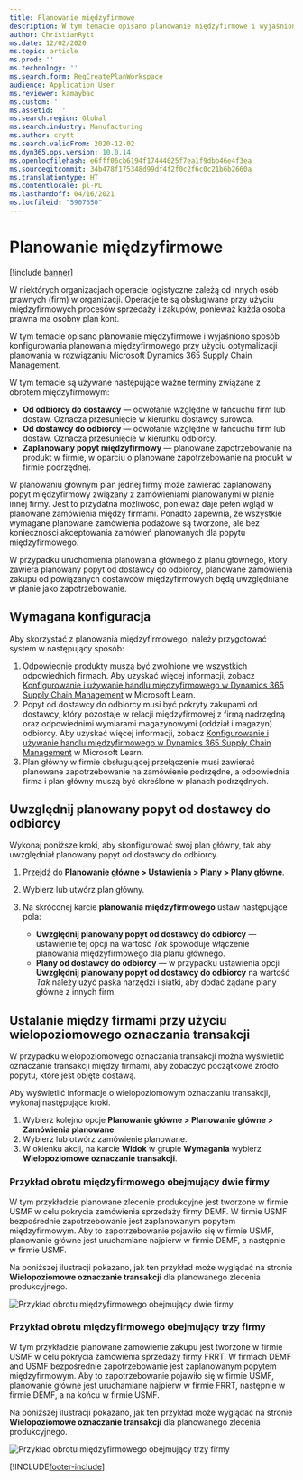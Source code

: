 ```yaml
---
title: Planowanie międzyfirmowe
description: W tym temacie opisano planowanie międzyfirmowe i wyjaśniono sposób konfigurowania planowania międzyfirmowego przy użyciu optymalizacji planowania w rozwiązaniu Microsoft Dynamics 365 Supply Chain Management.
author: ChristianRytt
ms.date: 12/02/2020
ms.topic: article
ms.prod: ''
ms.technology: ''
ms.search.form: ReqCreatePlanWorkspace
audience: Application User
ms.reviewer: kamaybac
ms.custom: ''
ms.assetid: ''
ms.search.region: Global
ms.search.industry: Manufacturing
ms.author: crytt
ms.search.validFrom: 2020-12-02
ms.dyn365.ops.version: 10.0.14
ms.openlocfilehash: e6fff06cb6194f17444025f7ea1f9dbb46e4f3ea
ms.sourcegitcommit: 34b478f175348d99df4f2f0c2f6c0c21b6b2660a
ms.translationtype: HT
ms.contentlocale: pl-PL
ms.lasthandoff: 04/16/2021
ms.locfileid: "5907650"
---
```

# <a name="intercompany-planning"></a>Planowanie międzyfirmowe

[!include [banner](../../includes/banner.md)]

W niektórych organizacjach operacje logistyczne zależą od innych osób prawnych (firm) w organizacji. Operacje te są obsługiwane przy użyciu międzyfirmowych procesów sprzedaży i zakupów, ponieważ każda osoba prawna ma osobny plan kont.

W tym temacie opisano planowanie międzyfirmowe i wyjaśniono sposób konfigurowania planowania międzyfirmowego przy użyciu optymalizacji planowania w rozwiązaniu Microsoft Dynamics 365 Supply Chain Management.

W tym temacie są używane następujące ważne terminy związane z obrotem międzyfirmowym:

- **Od odbiorcy do dostawcy** — odwołanie względne w łańcuchu firm lub dostaw. Oznacza przesunięcie w kierunku dostawcy surowca.
- **Od dostawcy do odbiorcy** — odwołanie względne w łańcuchu firm lub dostaw. Oznacza przesunięcie w kierunku odbiorcy.
- **Zaplanowany popyt międzyfirmowy** — planowane zapotrzebowanie na produkt w firmie, w oparciu o planowane zapotrzebowanie na produkt w firmie podrzędnej.

W planowaniu głównym plan jednej firmy może zawierać zaplanowany popyt międzyfirmowy związany z zamówieniami planowanymi w planie innej firmy. Jest to przydatna możliwość, ponieważ daje pełen wgląd w planowane zamówienia między firmami. Ponadto zapewnia, że wszystkie wymagane planowane zamówienia podażowe są tworzone, ale bez konieczności akceptowania zamówień planowanych dla popytu międzyfirmowego.

W przypadku uruchomienia planowania głównego z planu głównego, który zawiera planowany popyt od dostawcy do odbiorcy, planowane zamówienia zakupu od powiązanych dostawców międzyfirmowych będą uwzględniane w planie jako zapotrzebowanie.

## <a name="required-setup"></a>Wymagana konfiguracja

Aby skorzystać z planowania międzyfirmowego, należy przygotować system w następujący sposób:

1. Odpowiednie produkty muszą być zwolnione we wszystkich odpowiednich firmach. Aby uzyskać więcej informacji, zobacz [Konfigurowanie i używanie handlu międzyfirmowego w Dynamics 365 Supply Chain Management](/learn/modules/configure-use-intercompany-trade-dyn365-supply-chain-mgmt/) w Microsoft Learn.
1. Popyt od dostawcy do odbiorcy musi być pokryty zakupami od dostawcy, który pozostaje w relacji międzyfirmowej z firmą nadrzędną oraz odpowiednimi wymiarami magazynowymi (oddział i magazyn) odbiorcy. Aby uzyskać więcej informacji, zobacz [Konfigurowanie i używanie handlu międzyfirmowego w Dynamics 365 Supply Chain Management](/learn/modules/configure-use-intercompany-trade-dyn365-supply-chain-mgmt/) w Microsoft Learn.
1. Plan główny w firmie obsługującej przełączenie musi zawierać planowane zapotrzebowanie na zamówienie podrzędne, a odpowiednia firma i plan główny muszą być określone w planach podrzędnych.

## <a name="include-planned-downstream-demand"></a>Uwzględnij planowany popyt od dostawcy do odbiorcy

Wykonaj poniższe kroki, aby skonfigurować swój plan główny, tak aby uwzględniał planowany popyt od dostawcy do odbiorcy.

1. Przejdź do **Planowanie główne \> Ustawienia \> Plany \> Plany główne**.
1. Wybierz lub utwórz plan główny.
1. Na skróconej karcie **planowania międzyfirmowego** ustaw następujące pola:

    - **Uwzględnij planowany popyt od dostawcy do odbiorcy** — ustawienie tej opcji na wartość *Tak* spowoduje włączenie planowania międzyfirmowego dla planu głównego.
    - **Plany od dostawcy do odbiorcy** — w przypadku ustawienia opcji **Uwzględnij planowany popyt od dostawcy do odbiorcy** na wartość *Tak* należy użyć paska narzędzi i siatki, aby dodać żądane plany główne z innych firm.

## <a name="peg-across-companies-by-using-multilevel-pegging"></a>Ustalanie między firmami przy użyciu wielopoziomowego oznaczania transakcji

W przypadku wielopoziomowego oznaczania transakcji można wyświetlić oznaczanie transakcji między firmami, aby zobaczyć początkowe źródło popytu, które jest objęte dostawą.

Aby wyświetlić informacje o wielopoziomowym oznaczaniu transakcji, wykonaj następujące kroki.

1. Wybierz kolejno opcje **Planowanie główne \> Planowanie główne \> Zamówienia planowane**.
1. Wybierz lub otwórz zamówienie planowane.
1. W okienku akcji, na karcie **Widok** w grupie **Wymagania** wybierz **Wielopoziomowe oznaczanie transakcji**.

### <a name="intercompany-example-that-involves-two-companies"></a>Przykład obrotu międzyfirmowego obejmujący dwie firmy

W tym przykładzie planowane zlecenie produkcyjne jest tworzone w firmie USMF w celu pokrycia zamówienia sprzedaży firmy DEMF. W firmie USMF bezpośrednie zapotrzebowanie jest zaplanowanym popytem międzyfirmowym. Aby to zapotrzebowanie pojawiło się w firmie USMF, planowanie główne jest uruchamiane najpierw w firmie DEMF, a następnie w firmie USMF.

Na poniższej ilustracji pokazano, jak ten przykład może wyglądać na stronie **Wielopoziomowe oznaczanie transakcji** dla planowanego zlecenia produkcyjnego.

![Przykład obrotu międzyfirmowego obejmujący dwie firmy](media/IntercompanyPlanning1.png)

### <a name="intercompany-example-that-involves-three-companies"></a>Przykład obrotu międzyfirmowego obejmujący trzy firmy

W tym przykładzie planowane zamówienie zakupu jest tworzone w firmie USMF w celu pokrycia zamówienia sprzedaży firmy FRRT. W firmach DEMF and USMF bezpośrednie zapotrzebowanie jest zaplanowanym popytem międzyfirmowym. Aby to zapotrzebowanie pojawiło się w firmie USMF, planowanie główne jest uruchamiane najpierw w firmie FRRT, następnie w firmie DEMF, a na końcu w firmie USMF.

Na poniższej ilustracji pokazano, jak ten przykład może wyglądać na stronie **Wielopoziomowe oznaczanie transakcji** dla planowanego zlecenia produkcyjnego.

![Przykład obrotu międzyfirmowego obejmujący trzy firmy](media/IntercompanyPlanning2.png)


[!INCLUDE[footer-include](../../../includes/footer-banner.md)]